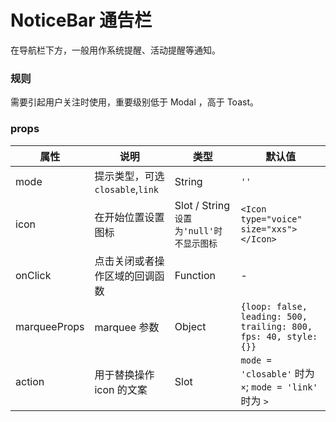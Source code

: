 # NoticeBar 通告栏

在导航栏下方，一般用作系统提醒、活动提醒等通知。

### 规则

需要引起用户关注时使用，重要级别低于 Modal ，高于 Toast。

### props

| 属性 | 说明 | 类型 | 默认值 |
| --- | --- | --- | --- |
| mode | 提示类型，可选 `closable`,`link` | String | `''` |
| icon | 在开始位置设置图标	 | Slot / String `设置为'null'时不显示图标` | `<Icon type="voice" size="xxs"></Icon>` |
| onClick | 点击关闭或者操作区域的回调函数	 | Function | - |
| marqueeProps | marquee 参数	 | Object | `{loop: false, leading: 500, trailing: 800, fps: 40, style: {}}` |
| action | 用于替换操作 icon 的文案 | Slot | `mode = 'closable'` 时为 `×`; `mode = 'link'` 时为 `>` |

